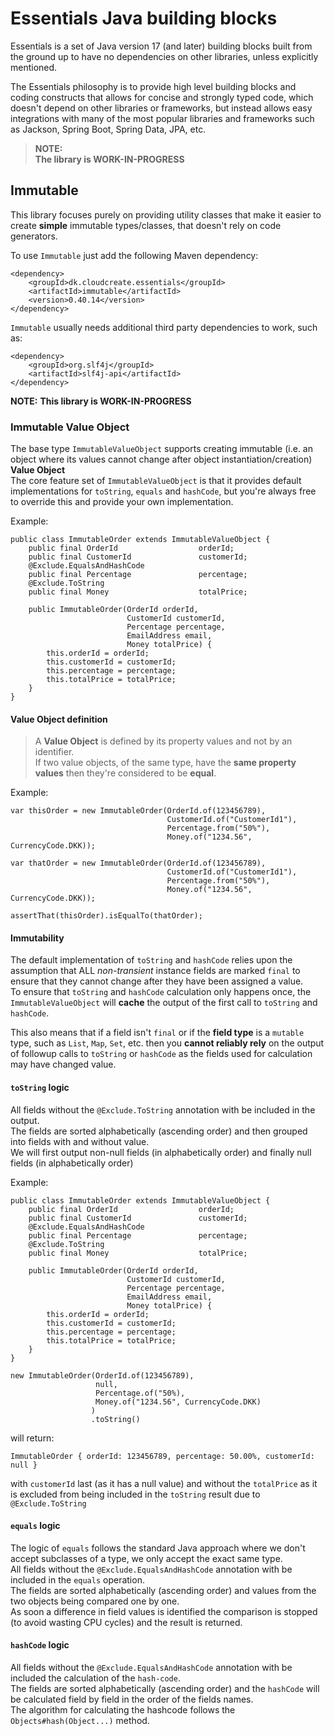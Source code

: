 # Essentials Java building blocks

Essentials is a set of Java version 17 (and later) building blocks built from the ground up to have no dependencies
on other libraries, unless explicitly mentioned.

The Essentials philosophy is to provide high level building blocks and coding constructs that allows for concise and
strongly typed code, which doesn't depend on other libraries or frameworks, but instead allows easy integrations with
many of the most popular libraries and frameworks such as Jackson, Spring Boot, Spring Data, JPA, etc.

> **NOTE:**  
> **The library is WORK-IN-PROGRESS**

## Immutable

This library focuses purely on providing utility classes that make it easier to create **simple** immutable types/classes, that
doesn't rely on code generators.

To use `Immutable` just add the following Maven dependency:

```
<dependency>
    <groupId>dk.cloudcreate.essentials</groupId>
    <artifactId>immutable</artifactId>
    <version>0.40.14</version>
</dependency>
```

`Immutable` usually needs additional third party dependencies to work, such as:

```
<dependency>
    <groupId>org.slf4j</groupId>
    <artifactId>slf4j-api</artifactId>
</dependency>
```

**NOTE:**
**This library is WORK-IN-PROGRESS**

### Immutable Value Object

The base type `ImmutableValueObject` supports creating immutable (i.e. an object where its values cannot change after object instantiation/creation) **Value Object**  
The core feature set of `ImmutableValueObject` is that it provides default implementations for `toString`, `equals` and `hashCode`, but you're always free to override this and provide your own
implementation.

Example:

```
public class ImmutableOrder extends ImmutableValueObject {
    public final OrderId                  orderId;
    public final CustomerId               customerId;
    @Exclude.EqualsAndHashCode
    public final Percentage               percentage;
    @Exclude.ToString
    public final Money                    totalPrice;

    public ImmutableOrder(OrderId orderId,
                          CustomerId customerId,
                          Percentage percentage,
                          EmailAddress email,
                          Money totalPrice) {
        this.orderId = orderId;
        this.customerId = customerId;
        this.percentage = percentage;
        this.totalPrice = totalPrice;
    }
}
```

#### Value Object definition

> A **Value Object** is defined by its property values and not by an identifier.  
> If two value objects, of the same type, have the **same property values** then they're considered to be **equal**.

Example:

```
var thisOrder = new ImmutableOrder(OrderId.of(123456789),
                                   CustomerId.of("CustomerId1"),
                                   Percentage.from("50%"),
                                   Money.of("1234.56", CurrencyCode.DKK));

var thatOrder = new ImmutableOrder(OrderId.of(123456789),
                                   CustomerId.of("CustomerId1"),
                                   Percentage.from("50%"),
                                   Money.of("1234.56", CurrencyCode.DKK));
                                   
assertThat(thisOrder).isEqualTo(thatOrder);
```

#### Immutability

The default implementation of `toString` and `hashCode` relies upon the assumption that ALL *non-transient* instance fields are marked `final` to ensure that they cannot change after they have been
assigned a value.  
To ensure that `toString` and `hashCode` calculation only happens once, the `ImmutableValueObject` will **cache** the output of the first call to `toString` and `hashCode`.

This also means that if a field isn't `final` or if the **field type** is a `mutable` type, such as `List`, `Map`, `Set`, etc. then you **cannot reliably rely** on the output of followup calls
to `toString` or `hashCode` as the fields used for calculation may have changed value.

#### `toString` logic

All fields without the `@Exclude.ToString` annotation with be included in the output.  
The fields are sorted alphabetically (ascending order) and then grouped into fields with and without value.  
We will first output non-null fields (in alphabetically order) and finally null fields (in alphabetically order)

Example:

```
public class ImmutableOrder extends ImmutableValueObject {
    public final OrderId                  orderId;
    public final CustomerId               customerId;
    @Exclude.EqualsAndHashCode
    public final Percentage               percentage;
    @Exclude.ToString
    public final Money                    totalPrice;

    public ImmutableOrder(OrderId orderId,
                          CustomerId customerId,
                          Percentage percentage,
                          EmailAddress email,
                          Money totalPrice) {
        this.orderId = orderId;
        this.customerId = customerId;
        this.percentage = percentage;
        this.totalPrice = totalPrice;
    }
}

new ImmutableOrder(OrderId.of(123456789),
                   null,
                   Percentage.of("50%),
                   Money.of("1234.56", CurrencyCode.DKK)
                  )
                  .toString()
```

will return:

`ImmutableOrder { orderId: 123456789, percentage: 50.00%, customerId: null }`

with `customerId` last (as it has a null value) and without the `totalPrice` as it is excluded from being included in the `toString`
result due to `@Exclude.ToString`

#### `equals` logic

The logic of `equals` follows the standard Java approach where we don't accept subclasses of a type, we only accept the exact same type.  
All fields without the `@Exclude.EqualsAndHashCode` annotation with be included in the `equals` operation.  
The fields are sorted alphabetically (ascending order) and values from the two objects being compared one by one.  
As soon a difference in field values is identified the comparison is stopped (to avoid wasting CPU cycles) and the result is returned.

#### `hashCode` logic

All fields without the `@Exclude.EqualsAndHashCode` annotation with be included the calculation of the `hash-code`.  
The fields are sorted alphabetically (ascending order) and the `hashCode` will be calculated field by field in the order of the fields names.  
The algorithm for calculating the hashcode follows the `Objects#hash(Object...)` method.
